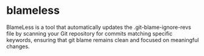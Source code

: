 # blameless
BlameLess is a tool that automatically updates the .git-blame-ignore-revs file by scanning your Git repository for commits matching specific keywords, ensuring that git blame remains clean and focused on meaningful changes.
